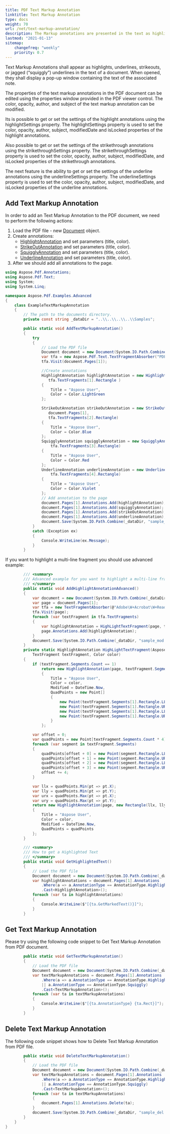 ```yaml
---
title: PDF Text Markup Annotation 
linktitle: Text Markup Annotation
type: docs
weight: 70
url: /net/text-markup-annotation/
description: The Markup annotations are presented in the text as highlights, underlines, strikeouts, or jagged underlines in the text of a document.
lastmod: "2021-01-13"
sitemap:
    changefreq: "weekly"
    priority: 0.7
---
```


Text Markup Annotations shall appear as highlights, underlines, strikeouts, or jagged (“squiggly”) underlines in the text of a document. When opened, they shall display a pop-up window containing the text of the associated note.

The properties of the text markup annotations in the PDF document can be edited using the properties window provided in the PDF viewer control. The color, opacity, author, and subject of the text markup annotation can be modified.

Its is possible to get or set the settings of the highlight annotations using the highlightSettings property. The highlightSettings property is used to set the color, opacity, author, subject, modifiedDate and isLocked properties of the highlight annotations.

Also possible to get or set the settings of the strikethrough annotations using the strikethroughSettings property. The strikethroughSettings property is used to set the color, opacity, author, subject, modifiedDate, and isLocked properties of the strikethrough annotations.

The next feature is the ability to get or set the settings of the underline annotations using the underlineSettings property. The underlineSettings property is used to set the color, opacity, author, subject, modifiedDate, and isLocked properties of the underline annotations.

## Add Text Markup Annotation 

In order to add an Text Markup Annotation to the PDF document, we need to perform the following actions:

1. Load the PDF file - new [Document](https://apireference.aspose.com/pdf/net/aspose.pdf/document) object.
1. Create annotations:
    - [HighlightAnnotation](https://apireference.aspose.com/pdf/net/aspose.pdf.annotations/highlightannotation) and set parameters (title, color).
    - [StrikeOutAnnotation](https://apireference.aspose.com/pdf/net/aspose.pdf.annotations/strikeoutannotation) and set parameters (title, color).
    - [SquigglyAnnotation](https://apireference.aspose.com/pdf/net/aspose.pdf.annotations/squigglyannotation) and set parameters (title, color).
    - [UnderlineAnnotation](https://apireference.aspose.com/pdf/net/aspose.pdf.annotations/underlineannotation) and set parameters (title, color).
1. After we should add all annotations to the page.

```csharp
using Aspose.Pdf.Annotations;
using Aspose.Pdf.Text;
using System;
using System.Linq;

namespace Aspose.Pdf.Examples.Advanced
{
    class ExampleTextMarkupAnnotation
    {
        // The path to the documents directory.
        private const string _dataDir = "..\\..\\..\\..\\Samples";

        public static void AddTextMarkupAnnotation()
        {
            try
            {
                // Load the PDF file
                Document document = new Document(System.IO.Path.Combine(_dataDir, "sample.pdf"));
                var tfa = new Aspose.Pdf.Text.TextFragmentAbsorber("PDF");
                tfa.Visit(document.Pages[1]);

                //Create annotations
                HighlightAnnotation highlightAnnotation = new HighlightAnnotation(document.Pages[1],
                   tfa.TextFragments[1].Rectangle )
                {
                    Title = "Aspose User",
                    Color = Color.LightGreen
                };

                StrikeOutAnnotation strikeOutAnnotation = new StrikeOutAnnotation(
                   document.Pages[1],
                   tfa.TextFragments[2].Rectangle)
                {
                    Title = "Aspose User",
                    Color = Color.Blue
                };
                SquigglyAnnotation squigglyAnnotation = new SquigglyAnnotation(document.Pages[1],
                    tfa.TextFragments[3].Rectangle)
                {
                    Title = "Aspose User",
                    Color = Color.Red
                };
                UnderlineAnnotation underlineAnnotation = new UnderlineAnnotation(document.Pages[1],
                    tfa.TextFragments[4].Rectangle)
                {
                    Title = "Aspose User",
                    Color = Color.Violet
                };
                // Add annotation to the page 
                document.Pages[1].Annotations.Add(highlightAnnotation);
                document.Pages[1].Annotations.Add(squigglyAnnotation);
                document.Pages[1].Annotations.Add(strikeOutAnnotation);
                document.Pages[1].Annotations.Add(underlineAnnotation);
                document.Save(System.IO.Path.Combine(_dataDir, "sample_mod.pdf"));
            }
            catch (Exception ex)
            {
                Console.WriteLine(ex.Message);
            }
        }
```

If you want to highlight a multi-line fragment you should use advanced example:

```csharp
        /// <summary>
        /// Advanced example for you want to highlight a multi-line fragment
        /// </summary>
        public static void AddHighlightAnnotationAdvanced()
        {
            var document = new Document(System.IO.Path.Combine(_dataDir, "sample_mod.pdf"));
            var page = document.Pages[1];
            var tfa = new TextFragmentAbsorber(@"Adobe\W+Acrobat\W+Reader", new TextSearchOptions(true));
            tfa.Visit(page);
            foreach (var textFragment in tfa.TextFragments)
            {
                var highlightAnnotation = HighLightTextFragment(page, textFragment, Color.Yellow);
                page.Annotations.Add(highlightAnnotation);
            }
            document.Save(System.IO.Path.Combine(_dataDir, "sample_mod.pdf"));
        }
        private static HighlightAnnotation HighLightTextFragment(Aspose.Pdf.Page page,
            TextFragment textFragment, Color color)
        {
            if (textFragment.Segments.Count == 1)
                return new HighlightAnnotation(page, textFragment.Segments[1].Rectangle)
                {
                    Title = "Aspose User",
                    Color = color,
                    Modified = DateTime.Now,
                    QuadPoints = new Point[]
                    {
                        new Point(textFragment.Segments[1].Rectangle.LLX, textFragment.Segments[1].Rectangle.URY),
                        new Point(textFragment.Segments[1].Rectangle.URX, textFragment.Segments[1].Rectangle.URY),
                        new Point(textFragment.Segments[1].Rectangle.LLX, textFragment.Segments[1].Rectangle.LLY),
                        new Point(textFragment.Segments[1].Rectangle.URX, textFragment.Segments[1].Rectangle.LLY)
                    }
                };

            var offset = 0;
            var quadPoints = new Point[textFragment.Segments.Count * 4];
            foreach (var segment in textFragment.Segments)
            {
                quadPoints[offset + 0] = new Point(segment.Rectangle.LLX, segment.Rectangle.URY);
                quadPoints[offset + 1] = new Point(segment.Rectangle.URX, segment.Rectangle.URY);
                quadPoints[offset + 2] = new Point(segment.Rectangle.LLX, segment.Rectangle.LLY);
                quadPoints[offset + 3] = new Point(segment.Rectangle.URX, segment.Rectangle.LLY);
                offset += 4;
            }

            var llx = quadPoints.Min(pt => pt.X);
            var lly = quadPoints.Min(pt => pt.Y);
            var urx = quadPoints.Max(pt => pt.X);
            var ury = quadPoints.Max(pt => pt.Y);
            return new HighlightAnnotation(page, new Rectangle(llx, lly, urx, ury))
            {
                Title = "Aspose User",
                Color = color,
                Modified = DateTime.Now,
                QuadPoints = quadPoints
            };
        }

        /// <summary>
        /// How to get a Highlighted Text
        /// </summary>
        public static void GetHighlightedText()
        {
            // Load the PDF file
            Document document = new Document(System.IO.Path.Combine(_dataDir, "sample_mod.pdf"));
            var highlightAnnotations = document.Pages[1].Annotations
                .Where(a => a.AnnotationType == AnnotationType.Highlight)
                .Cast<HighlightAnnotation>();
            foreach (var ta in highlightAnnotations)
            {
                Console.WriteLine($"[{ta.GetMarkedText()}]");
            }
        }
```
## Get Text Markup Annotation 

Please try using the following code snippet to Get Text Markup Annotation from PDF document.

```csharp        
        public static void GetTextMarkupAnnotation()
        {
            // Load the PDF file
            Document document = new Document(System.IO.Path.Combine(_dataDir, "sample_mod.pdf"));
            var textMarkupAnnotations = document.Pages[1].Annotations
                .Where(a => a.AnnotationType == AnnotationType.Highlight
                || a.AnnotationType == AnnotationType.Squiggly)
                .Cast<TextMarkupAnnotation>();
            foreach (var ta in textMarkupAnnotations)
            {
                Console.WriteLine($"[{ta.AnnotationType} {ta.Rect}]");
            }
        }
```
## Delete Text Markup Annotation

The following code snippet shows how to Delete Text Markup Annotation from PDF file.

```csharp
        public static void DeleteTextMarkupAnnotation()
        {
            // Load the PDF file
            Document document = new Document(System.IO.Path.Combine(_dataDir, "sample_mod.pdf"));
            var textMarkupAnnotations = document.Pages[1].Annotations
                .Where(a => a.AnnotationType == AnnotationType.Highlight
                || a.AnnotationType == AnnotationType.Squiggly)
                .Cast<TextMarkupAnnotation>();
            foreach (var ta in textMarkupAnnotations)
            {
                document.Pages[1].Annotations.Delete(ta);
            }
            document.Save(System.IO.Path.Combine(_dataDir, "sample_del.pdf"));
        }
    }
}
```

